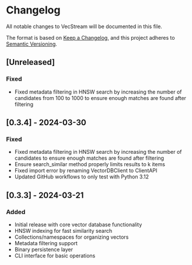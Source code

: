 # Changelog

All notable changes to VecStream will be documented in this file.

The format is based on [Keep a Changelog](https://keepachangelog.com/en/1.0.0/),
and this project adheres to [Semantic Versioning](https://semver.org/spec/v2.0.0.html).

## [Unreleased]

### Fixed
- Fixed metadata filtering in HNSW search by increasing the number of candidates from 100 to 1000 to ensure enough matches are found after filtering

## [0.3.4] - 2024-03-30

### Fixed
- Fixed metadata filtering in HNSW search by increasing the number of candidates to ensure enough matches are found after filtering
- Ensure search_similar method properly limits results to k items
- Fixed import error by renaming VectorDBClient to ClientAPI
- Updated GitHub workflows to only test with Python 3.12

## [0.3.3] - 2024-03-21

### Added
- Initial release with core vector database functionality
- HNSW indexing for fast similarity search
- Collections/namespaces for organizing vectors
- Metadata filtering support
- Binary persistence layer
- CLI interface for basic operations 